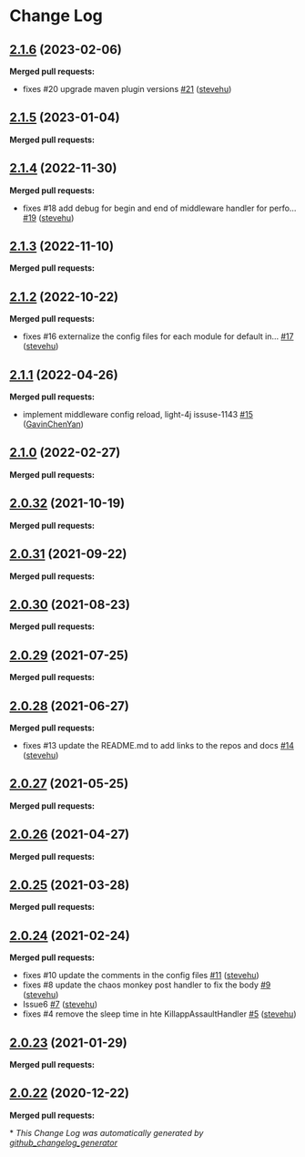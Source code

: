 # Change Log

## [2.1.6](https://github.com/networknt/light-chaos-monkey/tree/2.1.6) (2023-02-06)


**Merged pull requests:**


- fixes \#20 upgrade maven plugin versions [\#21](https://github.com/networknt/light-chaos-monkey/pull/21) ([stevehu](https://github.com/stevehu))
## [2.1.5](https://github.com/networknt/light-chaos-monkey/tree/2.1.5) (2023-01-04)


**Merged pull requests:**


## [2.1.4](https://github.com/networknt/light-chaos-monkey/tree/2.1.4) (2022-11-30)


**Merged pull requests:**


- fixes \#18 add debug for begin and end of middleware handler for perfo… [\#19](https://github.com/networknt/light-chaos-monkey/pull/19) ([stevehu](https://github.com/stevehu))
## [2.1.3](https://github.com/networknt/light-chaos-monkey/tree/2.1.3) (2022-11-10)


**Merged pull requests:**


## [2.1.2](https://github.com/networknt/light-chaos-monkey/tree/2.1.2) (2022-10-22)


**Merged pull requests:**


- fixes \#16 externalize the config files for each module for default in… [\#17](https://github.com/networknt/light-chaos-monkey/pull/17) ([stevehu](https://github.com/stevehu))
## [2.1.1](https://github.com/networknt/light-chaos-monkey/tree/2.1.1) (2022-04-26)


**Merged pull requests:**


- implement middleware config reload, light-4j issuse-1143 [\#15](https://github.com/networknt/light-chaos-monkey/pull/15) ([GavinChenYan](https://github.com/GavinChenYan))
## [2.1.0](https://github.com/networknt/light-chaos-monkey/tree/2.1.0) (2022-02-27)


**Merged pull requests:**




## [2.0.32](https://github.com/networknt/light-chaos-monkey/tree/2.0.32) (2021-10-19)


**Merged pull requests:**




## [2.0.31](https://github.com/networknt/light-chaos-monkey/tree/2.0.31) (2021-09-22)


**Merged pull requests:**


## [2.0.30](https://github.com/networknt/light-chaos-monkey/tree/2.0.30) (2021-08-23)


**Merged pull requests:**


## [2.0.29](https://github.com/networknt/light-chaos-monkey/tree/2.0.29) (2021-07-25)


**Merged pull requests:**




## [2.0.28](https://github.com/networknt/light-chaos-monkey/tree/2.0.28) (2021-06-27)


**Merged pull requests:**


- fixes \#13 update the README.md to add links to the repos and docs [\#14](https://github.com/networknt/light-chaos-monkey/pull/14) ([stevehu](https://github.com/stevehu))
## [2.0.27](https://github.com/networknt/light-chaos-monkey/tree/2.0.27) (2021-05-25)


**Merged pull requests:**


## [2.0.26](https://github.com/networknt/light-chaos-monkey/tree/2.0.26) (2021-04-27)


**Merged pull requests:**


## [2.0.25](https://github.com/networknt/light-chaos-monkey/tree/2.0.25) (2021-03-28)


**Merged pull requests:**




## [2.0.24](https://github.com/networknt/light-chaos-monkey/tree/2.0.24) (2021-02-24)


**Merged pull requests:**


- fixes \#10 update the comments in the config files [\#11](https://github.com/networknt/light-chaos-monkey/pull/11) ([stevehu](https://github.com/stevehu))
- fixes \#8 update the chaos monkey post handler to fix the body [\#9](https://github.com/networknt/light-chaos-monkey/pull/9) ([stevehu](https://github.com/stevehu))
- Issue6 [\#7](https://github.com/networknt/light-chaos-monkey/pull/7) ([stevehu](https://github.com/stevehu))
- fixes \#4 remove the sleep time in hte KillappAssaultHandler [\#5](https://github.com/networknt/light-chaos-monkey/pull/5) ([stevehu](https://github.com/stevehu))
## [2.0.23](https://github.com/networknt/light-chaos-monkey/tree/2.0.23) (2021-01-29)


**Merged pull requests:**


## [2.0.22](https://github.com/networknt/light-chaos-monkey/tree/2.0.22) (2020-12-22)


**Merged pull requests:**


\* *This Change Log was automatically generated by [github_changelog_generator](https://github.com/skywinder/Github-Changelog-Generator)*
